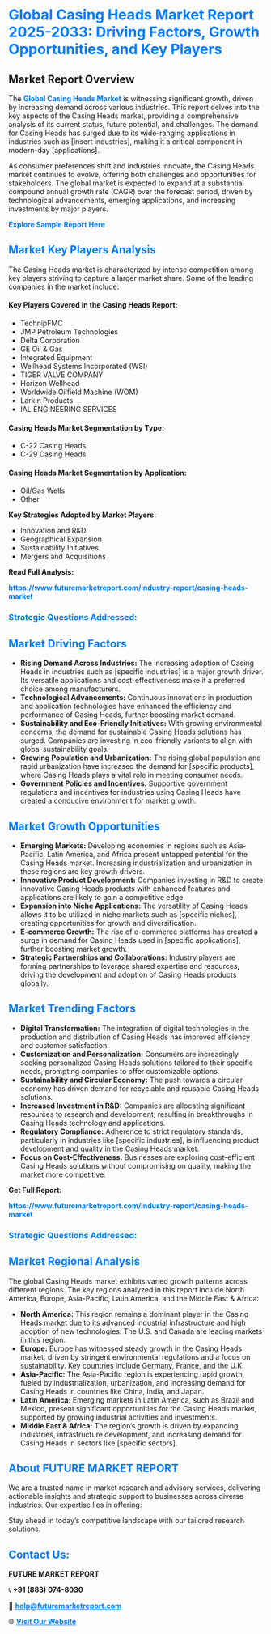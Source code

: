 <h1 style="color: #007BFF;">Global Casing Heads Market Report 2025-2033: Driving Factors, Growth Opportunities, and Key Players</h1>

<section id="overview">
<h2>Market Report Overview</h2>
<p>The <a href="https://www.futuremarketreport.com/industry-report/casing-heads-market" style="color: #007BFF; text-decoration: none;"><strong>Global Casing Heads Market</strong></a> is witnessing significant growth, driven by increasing demand across various industries. This report delves into the key aspects of the Casing Heads market, providing a comprehensive analysis of its current status, future potential, and challenges. The demand for Casing Heads has surged due to its wide-ranging applications in industries such as [insert industries], making it a critical component in modern-day [applications].</p>
<p>As consumer preferences shift and industries innovate, the Casing Heads market continues to evolve, offering both challenges and opportunities for stakeholders. The global market is expected to expand at a substantial compound annual growth rate (CAGR) over the forecast period, driven by technological advancements, emerging applications, and increasing investments by major players.</p>
</section>

<section id="overview">
<p><a href="https://www.futuremarketreport.com/request-sample/reportId=102729" style="color: #007BFF; text-decoration: none;"><strong>Explore Sample Report Here</strong></a></p>
</section>

<section id="key-players">
<h2 style="color: #007BFF;">Market Key Players Analysis</h2>
<p>The Casing Heads market is characterized by intense competition among key players striving to capture a larger market share. Some of the leading companies in the market include:</p>
<h4>Key Players Covered in the Casing Heads Report:</h4>
<ul><li>TechnipFMC</li><li>JMP Petroleum Technologies</li><li>Delta Corporation</li><li>GE Oil &amp; Gas</li><li>Integrated Equipment</li><li>Wellhead Systems Incorporated (WSI)</li><li>TIGER VALVE COMPANY</li><li>Horizon Wellhead</li><li>Worldwide Oilfield Machine (WOM)</li><li>Larkin Products</li><li>IAL ENGINEERING SERVICES</li></ul>
<h4>Casing Heads Market Segmentation by Type:</h4>
<ul><li>C-22 Casing Heads</li><li>C-29 Casing Heads</li></ul>

<h4>Casing Heads Market Segmentation by Application:</h4>
<ul><li>Oil/Gas Wells</li><li>Other</li></ul>
<p><strong>Key Strategies Adopted by Market Players:</strong></p>
<ul>
<li>Innovation and R&D</li>
<li>Geographical Expansion</li>
<li>Sustainability Initiatives</li>
<li>Mergers and Acquisitions</li>
</ul>
</section>

<section>
<p><strong>Read Full Analysis: </strong></p><a href="https://www.futuremarketreport.com/industry-report/casing-heads-market" style="color: #007BFF; text-decoration: none;"><strong>https://www.futuremarketreport.com/industry-report/casing-heads-market</strong></a>
<h3 style="color: #007BFF;">Strategic Questions Addressed:</h3>
</section>

<section id="driving-factors">
<h2 style="color: #007BFF;">Market Driving Factors</h2>
<ul>
<li><strong>Rising Demand Across Industries:</strong> The increasing adoption of Casing Heads in industries such as [specific industries] is a major growth driver. Its versatile applications and cost-effectiveness make it a preferred choice among manufacturers.</li>
<li><strong>Technological Advancements:</strong> Continuous innovations in production and application technologies have enhanced the efficiency and performance of Casing Heads, further boosting market demand.</li>
<li><strong>Sustainability and Eco-Friendly Initiatives:</strong> With growing environmental concerns, the demand for sustainable Casing Heads solutions has surged. Companies are investing in eco-friendly variants to align with global sustainability goals.</li>
<li><strong>Growing Population and Urbanization:</strong> The rising global population and rapid urbanization have increased the demand for [specific products], where Casing Heads plays a vital role in meeting consumer needs.</li>
<li><strong>Government Policies and Incentives:</strong> Supportive government regulations and incentives for industries using Casing Heads have created a conducive environment for market growth.</li>
</ul>
</section>

<section id="growth-opportunities">
<h2 style="color: #007BFF;">Market Growth Opportunities</h2>
<ul>
<li><strong>Emerging Markets:</strong> Developing economies in regions such as Asia-Pacific, Latin America, and Africa present untapped potential for the Casing Heads market. Increasing industrialization and urbanization in these regions are key growth drivers.</li>
<li><strong>Innovative Product Development:</strong> Companies investing in R&D to create innovative Casing Heads products with enhanced features and applications are likely to gain a competitive edge.</li>
<li><strong>Expansion into Niche Applications:</strong> The versatility of Casing Heads allows it to be utilized in niche markets such as [specific niches], creating opportunities for growth and diversification.</li>
<li><strong>E-commerce Growth:</strong> The rise of e-commerce platforms has created a surge in demand for Casing Heads used in [specific applications], further boosting market growth.</li>
<li><strong>Strategic Partnerships and Collaborations:</strong> Industry players are forming partnerships to leverage shared expertise and resources, driving the development and adoption of Casing Heads products globally.</li>
</ul>
</section>

<section id="trending-factors">
<h2 style="color: #007BFF;">Market Trending Factors</h2>
<ul>
<li><strong>Digital Transformation:</strong> The integration of digital technologies in the production and distribution of Casing Heads has improved efficiency and customer satisfaction.</li>
<li><strong>Customization and Personalization:</strong> Consumers are increasingly seeking personalized Casing Heads solutions tailored to their specific needs, prompting companies to offer customizable options.</li>
<li><strong>Sustainability and Circular Economy:</strong> The push towards a circular economy has driven demand for recyclable and reusable Casing Heads solutions.</li>
<li><strong>Increased Investment in R&D:</strong> Companies are allocating significant resources to research and development, resulting in breakthroughs in Casing Heads technology and applications.</li>
<li><strong>Regulatory Compliance:</strong> Adherence to strict regulatory standards, particularly in industries like [specific industries], is influencing product development and quality in the Casing Heads market.</li>
<li><strong>Focus on Cost-Effectiveness:</strong> Businesses are exploring cost-efficient Casing Heads solutions without compromising on quality, making the market more competitive.</li>
</ul>
</section>

<section>
<p><strong>Get Full Report: </strong></p><a href="https://www.futuremarketreport.com/industry-report/casing-heads-market" style="color: #007BFF; text-decoration: none;"><strong>https://www.futuremarketreport.com/industry-report/casing-heads-market</strong></a>
<h3 style="color: #007BFF;">Strategic Questions Addressed:</h3>
</section>


<section id="regional-analysis">
<h2 style="color: #007BFF;">Market Regional Analysis</h2>
<p>The global Casing Heads market exhibits varied growth patterns across different regions. The key regions analyzed in this report include North America, Europe, Asia-Pacific, Latin America, and the Middle East & Africa:</p>
<ul>
<li><strong>North America:</strong> This region remains a dominant player in the Casing Heads market due to its advanced industrial infrastructure and high adoption of new technologies. The U.S. and Canada are leading markets in this region.</li>
<li><strong>Europe:</strong> Europe has witnessed steady growth in the Casing Heads market, driven by stringent environmental regulations and a focus on sustainability. Key countries include Germany, France, and the U.K.</li>
<li><strong>Asia-Pacific:</strong> The Asia-Pacific region is experiencing rapid growth, fueled by industrialization, urbanization, and increasing demand for Casing Heads in countries like China, India, and Japan.</li>
<li><strong>Latin America:</strong> Emerging markets in Latin America, such as Brazil and Mexico, present significant opportunities for the Casing Heads market, supported by growing industrial activities and investments.</li>
<li><strong>Middle East & Africa:</strong> The region’s growth is driven by expanding industries, infrastructure development, and increasing demand for Casing Heads in sectors like [specific sectors].</li>
</ul>
</section>

<footer>
<h2 style="color: #007BFF;">About FUTURE MARKET REPORT</h2>
<p>We are a trusted name in market research and advisory services, delivering actionable insights and strategic support to businesses across diverse industries. Our expertise lies in offering:</p>

<p>Stay ahead in today’s competitive landscape with our tailored research solutions.</p>

<h2 style="color: #007BFF;">Contact Us:</h2>
<p><strong>FUTURE MARKET REPORT</strong></p>
<p>📞 <strong>+91 (883) 074-8030</strong></p>
<p>📧 <strong><a href="mailto:help@futuremarketreport.com" style="color: #007BFF;">help@futuremarketreport.com</a></strong></p>
<p>🌐 <strong><a href="https://www.futuremarketreport.com/" style="color: #007BFF;">Visit Our Website</a></strong></p>
</footer>